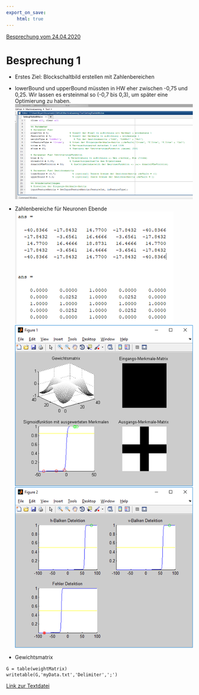 ```yaml
---
export_on_save:
    html: true
---
```


[Besprechung vom 24.04.2020](#besprechung-1)

# Besprechung 1

+ Erstes Ziel: Blockschaltbild erstellen mit Zahlenbereichen  

+ lowerBound und upperBound müssten in HW eher zwischen -0,75 und 0,25. Wir lassen es ersteinmal so (-0,7 bis 0,3), um später eine Optimierung zu haben.
![](./Bilder/2020-04-24_Bild1.PNG)  

+ Zahlenbereiche für Neuronen Ebende
 ![](./Bilder/2020-04-24_Bild2.PNG)
 ![](./Bilder/2020-04-24_Bild3.PNG)
 ![](./Bilder/2020-04-24_Bild4.PNG)

 + Gewichtsmatrix
 ```
 G = table(weightMatrix)
writetable(G,'myData.txt','Delimiter',';')
 ```
[Link zur Textdatei](./Bilder/myData.txt)  
